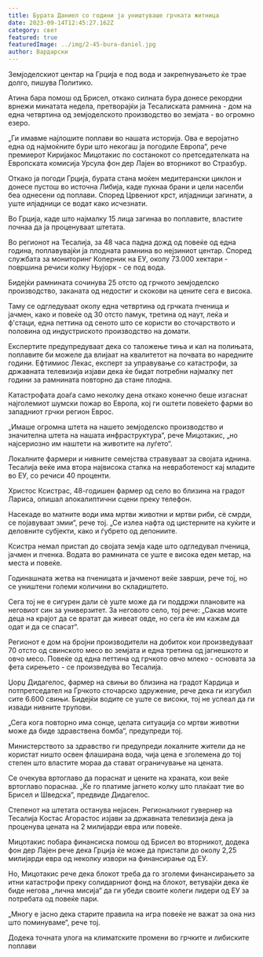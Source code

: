 ```yaml
---
title: Бурата Даниел со години ја уништуваше грчката житница
date: 2023-09-14T12:45:27.162Z
category: свет
featured: true
featuredImage: ../img/2-45-bura-daniel.jpg
author: Вардарски
---
```

Земјоделскиот центар на Грција е под вода и закрепнувањето ќе трае долго, пишува Политико.

Атина бара помош од Брисел, откако силната бура донесе рекордни врнежи минатата недела, претворајќи ја Тесалиската рамнина - дом на една четвртина од земјоделското производство во земјата - во огромно езеро.

„Ги имавме најлошите поплави во нашата историја. Ова е веројатно една од најмоќните бури што некогаш ја погодиле Европа“, рече премиерот Киријакос Мицотакис по состанокот со претседателката на Европската комисија Урсула фон дер Лајен во вторникот во Стразбур.

Откако ја погоди Грција, бурата стана моќен медитерански циклон и донесе пустош во источна Либија, каде пукнаа брани и цели населби беа однесени од поплави. Според Црвениот крст, илјадници загинати, а уште илјадници се водат како исчезнати.

Во Грција, каде што најмалку 15 лица загинаа во поплавите, властите почнаа да ја проценуваат штетата.

Во регионот на Тесалија, за 48 часа падна дожд од повеќе од една година, поплавувајќи ја плодната рамнина во нејзиниот центар. Според службата за мониторинг Коперник на ЕУ, околу 73.000 хектари - површина речиси колку Њујорк - се под вода.

Бидејќи рамнината сочинува 25 отсто од грчкото земјоделско производство, заканата од недостиг и скокови на цените сега е висока.

Таму се одгледуваат околу една четвртина од грчката пченица и јачмен, како и повеќе од 30 отсто памук, третина од наут, леќа и ф'стаци, една петтина од сеното што се користи во сточарството и половина од индустриското производство на домати.

Експертите предупредуваат дека со таложење тиња и кал на полињата, поплавите би можеле да влијаат на квалитетот на почвата во наредните години. Ефтимиос Лекас, експерт за управување со катастрофи, за државната телевизија изјави дека ќе бидат потребни најмалку пет години за рамнината повторно да стане плодна.

Катастрофата доаѓа само неколку дена откако конечно беше изгаснат најголемиот шумски пожар во Европа, кој ги оштети повеќето фарми во западниот грчки регион Еврос.

„Имаше огромна штета на нашето земјоделско производство и значителна штета на нашата инфраструктура“, рече Мицотакис, „но најсериозно им наштети на животите на луѓето“.

Локалните фармери и нивните семејства стравуваат за својата иднина. Тесалија веќе има втора највисока стапка на невработеност кај младите во ЕУ, со речиси 40 проценти.

Христос Ксистрас, 48-годишен фармер од село во близина на градот Лариса, опишал апокалиптични сцени преку телефон.

Насекаде во матните води има мртви животни и мртви риби, сè смрди, се појавуваат змии“, рече тој. „Се излеа нафта од цистерните на куќите и деловните субјекти, како и ѓубрето од депониите.

Ксистра немал пристап до својата земја каде што одгледувал пченица, јачмен и пченка. Водата во рамнината се уште е висока еден метар, на места и повеќе.

Годинашната жетва на пченицата и јачменот веќе заврши, рече тој, но се уништени големи количини во складиштето.

Сега тој не е сигурен дали сè уште може да ги поддржи плановите на неговиот син за универзитет. За неговото село, тој рече: „Сакав моите деца на крајот да се вратат да живеат овде, но сега ќе им кажам да одат и да се спасат“.

Регионот е дом на бројни производители на добиток кои произведуваат 70 отсто од свинското месо во земјата и една третина од јагнешкото и овчо месо. Повеќе од една петтина од грчкото овчо млеко - основата за фета сирењето - се произведува во Тесалија.

Џорџ Дидагелос, фармер на свињи во близина на градот Кардица и потпретседател на Грчкото сточарско здружение, рече дека ги изгубил сите 6.600 свињи. Бидејќи водите се уште се високи, тој не успеал да ги извади нивните трупови.

„Сега кога повторно има сонце, целата ситуација со мртви животни може да биде здравствена бомба“, предупреди тој.

Министерството за здравство ги предупреди локалните жители да не користат ништо освен флаширана вода, чија цена е зголемена до тој степен што властите мораа да стават ограничување на цената.

Се очекува вртоглаво да пораснат и цените на храната, кои веќе вртоглаво пораснаа. „Ќе го платиме јагнето колку што плаќаат тие во Брисел и Шведска“, предвиде Дидагелос.

Степенот на штетата останува нејасен. Регионалниот гувернер на Тесалија Костас Агорастос изјави за државната телевизија дека ја проценува цената на 2 милијарди евра или повеќе.

Мицотакис побара финансиска помош од Брисел во вторникот, додека фон дер Лајен рече дека Грција ќе може да пристапи до околу 2,25 милијарди евра од неколку извори на финансирање од ЕУ.

Но, Мицотакис рече дека блокот треба да го зголеми финансирањето за итни катастрофи преку солидарниот фонд на блокот, ветувајќи дека ќе биде негова „лична мисија“ да ги убеди своите колеги лидери од ЕУ за потребата од повеќе пари.

„Многу е јасно дека старите правила на игра повеќе не важат за она низ што поминуваме“, рече тој.

Додека точната улога на климатските промени во грчките и либиските поплави